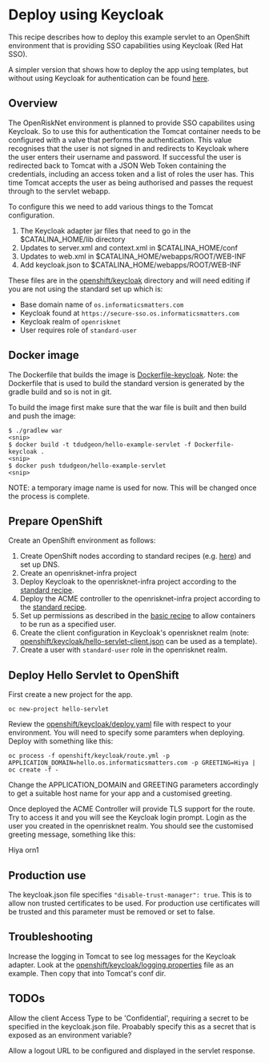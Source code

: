 # Deploy using Keycloak

This recipe describes how to deploy this example servlet to an OpenShift environment that is providing SSO
capabilities using Keycloak (Red Hat SSO).

A simpler version that shows how to deploy the app using templates, but without using Keycloak for authentication 
can be found [here](README.md).

## Overview

The OpenRiskNet environment is planned to provide SSO capabilites using Keycloak.
So to use this for authentication the Tomcat container needs to be configured with a
valve that performs the authentication. This value recognises that the user is not signed
in and redirects to Keycloak where the user enters their username and password. If successful
the user is redirected back to Tomcat with a JSON Web Token containing the credentials, including
an access token and a list of roles the user has. This time Tomcat accepts the user as being
authorised and passes the request through to the servlet webapp.

To configure this we need to add various things to the Tomcat configuration.

1. The Keycloak adapter jar files that need to go in the $CATALINA_HOME/lib directory
1. Updates to server.xml and context.xml in $CATALINA_HOME/conf
1. Updates to web.xml in $CATALINA_HOME/webapps/ROOT/WEB-INF
1. Add keycloak.json to $CATALINA_HOME/webapps/ROOT/WEB-INF

These files are in the [openshift/keycloak]() directory and will need editing if you are not using
the standard set up which is:

* Base domain name of `os.informaticsmatters.com`
* Keycloak found at `https://secure-sso.os.informaticsmatters.com`
* Keycloak realm of `openrisknet`
* User requires role of `standard-user`

## Docker image

The Dockerfile that builds the image is [Dockerfile-keycloak](). Note: the Dockerfile that is used 
to build the standard version is generated by the gradle build and so is not in git.

To build the image first make sure that the war file is built and then build and push the image:
```
$ ./gradlew war
<snip>
$ docker build -t tdudgeon/hello-example-servlet -f Dockerfile-keycloak .
<snip>
$ docker push tdudgeon/hello-example-servlet
<snip>
```
NOTE: a temporary image name is used for now. This will be changed once the process is complete.

## Prepare OpenShift

Create an OpenShift environment as follows:

1. Create OpenShift nodes according to standard recipes (e.g. [here](https://github.com/OpenRiskNet/home/blob/master/openshift/ansible-simple-one.md)) and set up DNS.
1. Create an openrisknet-infra project
1. Deploy Keycloak to the openrisknet-infra project according to the [standard recipe](https://github.com/OpenRiskNet/home/tree/master/openshift/sso).
1. Deploy the ACME controller to the openrisknet-infra project according to the [standard recipe](https://github.com/OpenRiskNet/home/tree/master/openshift/certificates).
1. Set up permissions as described in the [basic recipe](README.md) to allow containers to be run as a specified user.
1. Create the client configuration in Keycloak's openrisknet realm (note: [openshift/keycloak/hello-servlet-client.json]() can be used as a template).
1. Create  a user with `standard-user` role in the openrisknet realm.

## Deploy Hello Servlet to OpenShift
 
First create a new project for the app.
```
oc new-project hello-servlet
```

Review the [openshift/keycloak/deploy.yaml]() file with respect to your environment. You will need to specify some paramters when deploying.
Deploy with something like this:
```
oc process -f openshift/keycloak/route.yml -p APPLICATION_DOMAIN=hello.os.informaticsmatters.com -p GREETING=Hiya | oc create -f -
```
Change the APPLICATION_DOMAIN and GREETING parameters accordingly to get a suitable host name for your app and a customised greeting.

Once deployed the ACME Controller will provide TLS support for the route.
Try to access it and you will see the Keycloak login prompt.
Login as the user you created in the openrisknet realm.
You should see the customised greeting message, something like this:

Hiya orn1

## Production use

The keycloak.json file specifies `"disable-trust-manager": true`. This is to allow non trusted certificates to be used.
For production use certificates will be trusted and this parameter must be removed or set to false.

## Troubleshooting

Increase the logging in Tomcat to see log messages for the Keycloak adapter.
Look at the [openshift/keycloak/logging.properties]() file as an example.
Then copy that into Tomcat's conf dir. 

## TODOs

Allow the client Access Type to be 'Confidential', requiring a secret to be specified in the keycloak.json file. 
Proabably specify this as a secret that is exposed as an environment variable?

Allow a logout URL to be configured and displayed in the servlet response.






